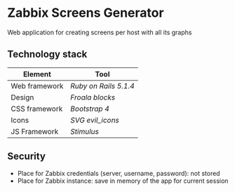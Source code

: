 # Zabbix Screens Generator
Web application for creating screens per host with all its graphs

## Technology stack
| Element       | Tool                  |
| ------------- | --------------------  |
| Web framework | _Ruby on Rails 5.1.4_ |
| Design        | _Froala blocks_       |
| CSS framework | _Bootstrap 4_         |
| Icons         | _SVG evil_icons_      |
| JS Framework  | _Stimulus_            |

## Security
* Place for Zabbix credentials (server, username, password): not stored
* Place for Zabbix instance: save in memory of the app for current session
